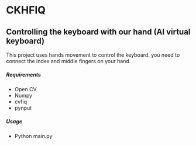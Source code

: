 # CKHFIQ
## Controlling the keyboard with our hand (AI virtual keyboard)

This project uses hands movement to control the keyboard. you need to connect the index and middle fingers on your hand.

##### Requirements
 - Open CV
- Numpy
- cvfiq
- pynput

##### Usage
- Python main.py
